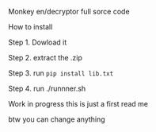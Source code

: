 Monkey en/decryptor 
full sorce code

How to install

Step 1. Dowload it

Step 2. extract the .zip

Step 3. run `pip install lib.txt`

Step 4. run ./runnner.sh

Work in progress this is just a first read me 

btw you can change anything
